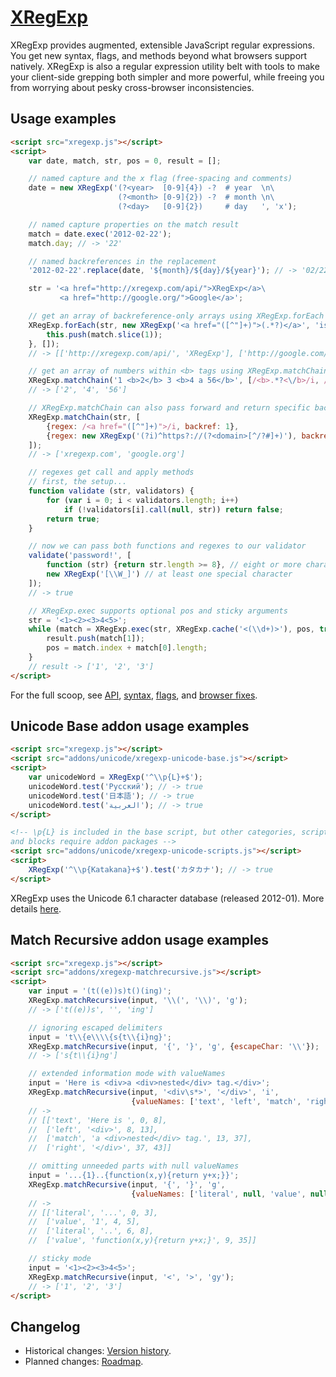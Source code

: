 ﻿[XRegExp](http://xregexp.com/)
==============================

XRegExp provides augmented, extensible JavaScript regular expressions. You get new syntax, flags, and methods beyond what browsers support natively. XRegExp is also a regular expression utility belt with tools to make your client-side grepping both simpler and more powerful, while freeing you from worrying about pesky cross-browser inconsistencies.


Usage examples
--------------

```html
<script src="xregexp.js"></script>
<script>
    var date, match, str, pos = 0, result = [];

    // named capture and the x flag (free-spacing and comments)
    date = new XRegExp('(?<year>  [0-9]{4}) -?  # year  \n\
                        (?<month> [0-9]{2}) -?  # month \n\
                        (?<day>   [0-9]{2})     # day   ', 'x');

    // named capture properties on the match result
    match = date.exec('2012-02-22');
    match.day; // -> '22'

    // named backreferences in the replacement
    '2012-02-22'.replace(date, '${month}/${day}/${year}'); // -> '02/22/2012'

    str = '<a href="http://xregexp.com/api/">XRegExp</a>\
           <a href="http://google.org/">Google</a>';

    // get an array of backreference-only arrays using XRegExp.forEach
    XRegExp.forEach(str, new XRegExp('<a href="([^"]+)">(.*?)</a>', 'is'), function (match) {
        this.push(match.slice(1));
    }, []);
    // -> [['http://xregexp.com/api/', 'XRegExp'], ['http://google.com/', 'Google']]

    // get an array of numbers within <b> tags using XRegExp.matchChain
    XRegExp.matchChain('1 <b>2</b> 3 <b>4 a 56</b>', [/<b>.*?<\/b>/i, /\d+/]);
    // -> ['2', '4', '56']

    // XRegExp.matchChain can also pass forward and return specific backreferences
    XRegExp.matchChain(str, [
        {regex: /<a href="([^"]+)">/i, backref: 1},
        {regex: new XRegExp('(?i)^https?://(?<domain>[^/?#]+)'), backref: 'domain'}
    ]);
    // -> ['xregexp.com', 'google.org']

    // regexes get call and apply methods
    // first, the setup...
    function validate (str, validators) {
        for (var i = 0; i < validators.length; i++)
            if (!validators[i].call(null, str)) return false;
        return true;
    }

    // now we can pass both functions and regexes to our validator
    validate('password!', [
        function (str) {return str.length >= 8}, // eight or more characters
        new XRegExp('[\\W_]') // at least one special character
    ]);
    // -> true

    // XRegExp.exec supports optional pos and sticky arguments
    str = '<1><2><3>4<5>';
    while (match = XRegExp.exec(str, XRegExp.cache('<(\\d+)>'), pos, true)) {
        result.push(match[1]);
        pos = match.index + match[0].length;
    }
    // result -> ['1', '2', '3']
</script>
```

For the full scoop, see [API](http://xregexp.com/api/), [syntax](http://xregexp.com/syntax/), [flags](http://xregexp.com/flags/), and [browser fixes](http://xregexp.com/cross_browser/).


Unicode Base addon usage examples
---------------------------------

```html
<script src="xregexp.js"></script>
<script src="addons/unicode/xregexp-unicode-base.js"></script>
<script>
    var unicodeWord = XRegExp('^\\p{L}+$');
    unicodeWord.test('Русский'); // -> true
    unicodeWord.test('日本語'); // -> true
    unicodeWord.test('العربية'); // -> true
</script>

<!-- \p{L} is included in the base script, but other categories, scripts,
and blocks require addon packages -->
<script src="addons/unicode/xregexp-unicode-scripts.js"></script>
<script>
    XRegExp('^\\p{Katakana}+$').test('カタカナ'); // -> true
</script>
```

XRegExp uses the Unicode 6.1 character database (released 2012-01). More details [here](http://xregexp.com/plugins/#unicode).


Match Recursive addon usage examples
---------------------------------

```html
<script src="xregexp.js"></script>
<script src="addons/xregexp-matchrecursive.js"></script>
<script>
    var input = '(t((e))s)t()(ing)';
    XRegExp.matchRecursive(input, '\\(', '\\)', 'g');
    // -> ['t((e))s', '', 'ing']

    // ignoring escaped delimiters
    input = 't\\{e\\\\{s{t\\{i}ng}';
    XRegExp.matchRecursive(input, '{', '}', 'g', {escapeChar: '\\'});
    // -> ['s{t\\{i}ng']

    // extended information mode with valueNames
    input = 'Here is <div>a <div>nested</div> tag.</div>';
    XRegExp.matchRecursive(input, '<div\s*>', '</div>', 'i',
                           {valueNames: ['text', 'left', 'match', 'right']});
    // ->
    // [['text', 'Here is ', 0, 8],
    //  ['left', '<div>', 8, 13],
    //  ['match', 'a <div>nested</div> tag.', 13, 37],
    //  ['right', '</div>', 37, 43]]

    // omitting unneeded parts with null valueNames
    input = '...{1}..{function(x,y){return y+x;}}';
    XRegExp.matchRecursive(input, '{', '}', 'g',
                           {valueNames: ['literal', null, 'value', null]});
    // ->
    // [['literal', '...', 0, 3],
    //  ['value', '1', 4, 5],
    //  ['literal', '..', 6, 8],
    //  ['value', 'function(x,y){return y+x;}', 9, 35]]

    // sticky mode
    input = '<1><2><3>4<5>';
    XRegExp.matchRecursive(input, '<', '>', 'gy');
    // -> ['1', '2', '3']
</script>
```


Changelog
---------

* Historical changes: [Version history](http://xregexp.com/history/).
* Planned changes: [Roadmap](https://github.com/slevithan/XRegExp/wiki/Roadmap).

